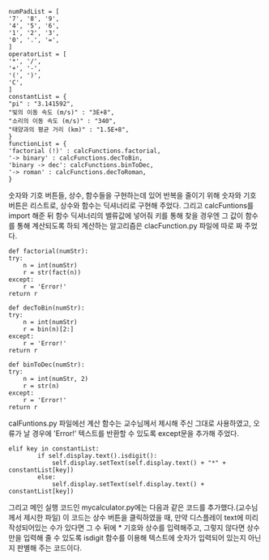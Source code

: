     numPadList = [
    '7', '8', '9',
    '4', '5', '6',
    '1', '2', '3',
    '0', '.', '=',
    ]
    operatorList = [
    '*', '/',
    '+', '-',
    '(', ')',
    'C',
    ]
    constantList = {
    "pi" : "3.141592",
    "빛의 이동 속도 (m/s)" : "3E+8",
    "소리의 이동 속도 (m/s)" : "340",
    "태양과의 평균 거리 (km)" : "1.5E+8",
    }
    functionList = {
    'factorial (!)' : calcFunctions.factorial,
    '-> binary' : calcFunctions.decToBin,
    'binary -> dec': calcFunctions.binToDec,
    '-> roman' : calcFunctions.decToRoman,
    }
  
  숫자와 기호 버튼들, 상수, 함수들을 구현하는데 있어 반복을 줄이기 위해 숫자와 기호 버튼은 리스트로, 상수와 함수는 딕셔너리로 구현해 주었다.
  그리고 calcFuntions를 import 해준 뒤 함수 딕셔너리의 밸류값에 넣어줘 키를 통해 찾을 경우엔 그 값이 함수를 통해 계산되도록 하되 계산하는 알고리즘은
  clacFunction.py 파일에 따로 짜 주었다.
  
    def factorial(numStr):
    try:
        n = int(numStr)
        r = str(fact(n))
    except:
        r = 'Error!'
    return r

    def decToBin(numStr):
    try:
        n = int(numStr)
        r = bin(n)[2:]
    except:
        r = 'Error!'
    return r 

    def binToDec(numStr):
    try:
        n = int(numStr, 2)
        r = str(n)
    except:
        r = 'Error!'
    return r
    
  calFuntions.py 파일에선 계산 함수는 교수님께서 제시해 주신 그대로 사용하였고, 오류가 날 경우에 'Error!' 텍스트를 반환할 수 있도록
  except문을 추가해 주었다.
  
    elif key in constantList:
            if self.display.text().isdigit():
                self.display.setText(self.display.text() + "*" + constantList[key])
            else:
                self.display.setText(self.display.text() + constantList[key])
          
  그리고 메인 실행 코드인 mycalculator.py에는 다음과 같은 코드를 추가했다.(교수님께서 제시한 파일) 이 코드는 상수 버튼을 클릭하였을 때, 만약 디스플레이 text에
  미리 작성되어있는 수가 있다면 그 수 뒤에 * 기호와 상수를 입력해주고, 그렇지 않다면 상수만을 입력해 줄 수 있도록 isdigit 함수를 이용해
  텍스트에 숫자가 입력되어 있는지 아닌지 판별해 주는 코드이다.
